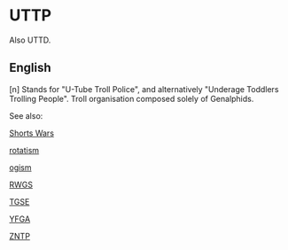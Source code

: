 # UTTP

Also UTTD.

## English

 [n] Stands for "U-Tube Troll Police", and alternatively "Underage Toddlers Trolling People". Troll organisation composed solely of Genalphids.


See also:

<a href="shorts-wars.md">Shorts Wars</a>

<a href="rotatism.md">rotatism</a>

<a href="ogism.md">ogism</a>

[RWGS](rwgs.md)

[TGSE](tgse.md)

[YFGA](yfga.md)

[ZNTP](zntp.md)
